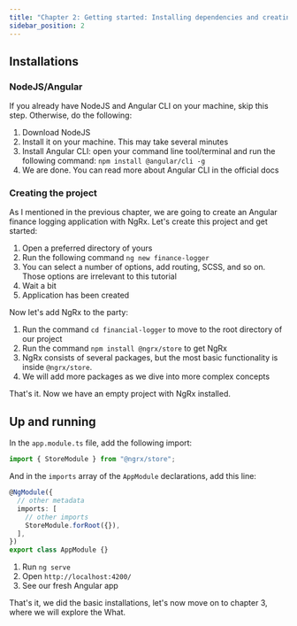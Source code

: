 ```yaml
---
title: "Chapter 2: Getting started: Installing dependencies and creating the project"
sidebar_position: 2
---
```


## Installations

### NodeJS/Angular

If you already have NodeJS and Angular CLI on your machine, skip this step. Otherwise, do the following:

1. Download NodeJS
2. Install it on your machine. This may take several minutes
3. Install Angular CLI: open your command line tool/terminal and run the following command: `npm install @angular/cli -g`
4. We are done. You can read more about Angular CLI in the official docs

### Creating the project

As I mentioned in the previous chapter, we are going to create an Angular finance logging application with NgRx. Let's create this project and get started:

1. Open a preferred directory of yours
2. Run the following command `ng new finance-logger`
3. You can select a number of options, add routing, SCSS, and so on. Those options are irrelevant to this tutorial
4. Wait a bit
5. Application has been created

Now let's add NgRx to the party:

1. Run the command `cd financial-logger` to move to the root directory of our project
2. Run the command `npm install @ngrx/store` to get NgRx
3. NgRx consists of several packages, but the most basic functionality is inside `@ngrx/store`.
4. We will add more packages as we dive into more complex concepts

That's it. Now we have an empty project with NgRx installed.

## Up and running

In the `app.module.ts` file, add the following import:

```ts
import { StoreModule } from "@ngrx/store";
```

And in the `imports` array of the `AppModule` declarations, add this line:

```ts
@NgModule({
  // other metadata
  imports: [
    // other imports
    StoreModule.forRoot({}),
  ],
})
export class AppModule {}
```

1. Run `ng serve`
2. Open `http://localhost:4200/`
3. See our fresh Angular app

That's it, we did the basic installations, let's now move on to chapter 3, where we will explore the What.
